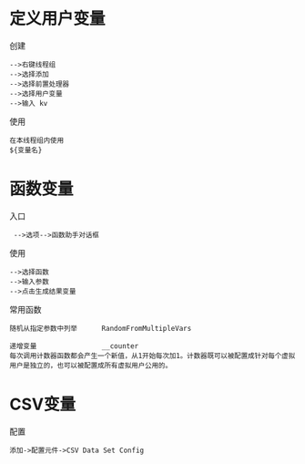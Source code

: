 


#  定义用户变量

创建

    -->右键线程组
    -->选择添加
    -->选择前置处理器
    -->选择用户变量
    -->输入 kv
    
使用

    在本线程组内使用
    ${变量名} 
    
    
# 函数变量

入口

     -->选项-->函数助手对话框


使用
    
    -->选择函数
    -->输入参数
    -->点击生成结果变量


常用函数 


    随机从指定参数中列举      RandomFromMultipleVars      
    
    递增变量                __counter
    每次调用计数器函数都会产生一个新值，从1开始每次加1。计数器既可以被配置成针对每个虚拟用户是独立的，也可以被配置成所有虚拟用户公用的。

# CSV变量

配置

    添加->配置元件->CSV Data Set Config        